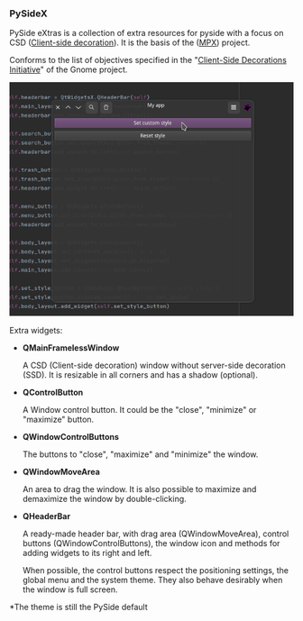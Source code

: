 ### PySideX

PySide eXtras is a collection of extra resources for pyside with a focus on CSD ([Client-side decoration](https://en.wikipedia.org/wiki/Client-side_decoration)). It is the basis of the ([MPX](https://github.com/reticulardev/mpx)) project.

Conforms to the list of objectives specified in the "[Client-Side Decorations Initiative](https://wiki.gnome.org/Initiatives/CSD)" of the Gnome project.

![Image](../data/screen.png "screenshot")

Extra widgets:

* **QMainFramelessWindow**

  A CSD (Client-side decoration) window without server-side decoration (SSD). It is resizable in all corners and has a shadow (optional).

* **QControlButton**

  A Window control button. It could be the "close", "minimize" or "maximize" button.

* **QWindowControlButtons**

  The buttons to "close", "maximize" and "minimize" the window.

* **QWindowMoveArea**

  An area to drag the window. It is also possible to maximize and demaximize the window by double-clicking.

* **QHeaderBar**

  A ready-made header bar, with drag area (QWindowMoveArea), control buttons (QWindowControlButtons), the window icon and methods for adding widgets to its right and left.

  When possible, the control buttons respect the positioning settings, the global menu and the system theme. They also behave desirably when the window is full screen.

*The theme is still the PySide default